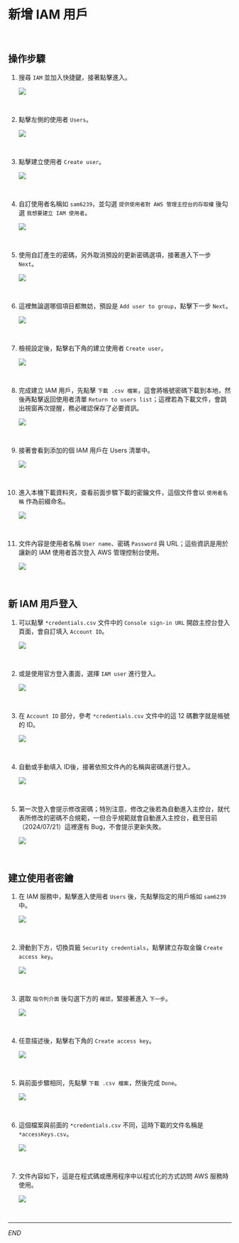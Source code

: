# 新增 IAM 用戶

<br>

## 操作步驟

1. 搜尋 `IAM` 並加入快捷鍵，接著點擊進入。

    ![](images/img_15.png)

<br>

2. 點擊左側的使用者 `Users`。

    ![](images/img_16.png)

<br>

3. 點擊建立使用者 `Create user`。

    ![](images/img_17.png)

<br>

4. 自訂使用者名稱如 `sam6239`，並勾選 `提供使用者對 AWS 管理主控台的存取權` 後勾選 `我想要建立 IAM 使用者`。

    ![](images/img_18.png)

<br>

5. 使用自訂產生的密碼，另外取消預設的更新密碼選項，接著進入下一步 `Next`。

    ![](images/img_19.png)

<br>

6. 這裡無論選哪個項目都無妨，預設是 `Add user to group`，點擊下一步 `Next`。

    ![](images/img_20.png)

<br>

7. 檢視設定後，點擊右下角的建立使用者 `Create user`。

    ![](images/img_21.png)

<br>

8. 完成建立 IAM 用戶，先點擊 `下載 .csv 檔案`，這會將帳號密碼下載到本地，然後再點擊返回使用者清單 `Return to users list`；這裡若為下載文件，會跳出視窗再次提醒，務必確認保存了必要資訊。

    ![](images/img_22.png)

<br>

9. 接著會看到添加的個 IAM 用戶在 Users 清單中。

    ![](images/img_23.png)

<br>

10. 進入本機下載資料夾，查看前面步驟下載的密鑰文件，這個文件會以 `使用者名稱` 作為前綴命名。

    ![](images/img_24.png)

<br>

11. 文件內容是使用者名稱 `User name`、密碼 `Password` 與 URL；這些資訊是用於讓新的 IAM 使用者首次登入 AWS 管理控制台使用。

    ![](images/img_25.png)

<br>

## 新 IAM 用戶登入

1. 可以點擊 `*credentials.csv` 文件中的 `Console sign-in URL` 開啟主控台登入頁面，會自訂填入 `Account ID`。

    ![](images/img_14.png)

<br>

2. 或是使用官方登入畫面，選擇 `IAM user` 進行登入。

    ![](images/img_56.png)

<br>

3. 在 `Account ID` 部分，參考 `*credentials.csv` 文件中的這 12 碼數字就是帳號的 ID。

    ![](images/img_53.png)

<br>

4. 自動或手動填入 ID後，接著依照文件內的名稱與密碼進行登入。

    ![](images/img_54.png)

<br>

5. 第一次登入會提示修改密碼；特別注意，修改之後若為自動進入主控台，就代表所修改的密碼不合規範，一但合乎規範就會自動進入主控台，截至目前（2024/07/21）這裡還有 Bug，不會提示更新失敗。

    ![](images/img_55.png)

<br>

## 建立使用者密鑰

1. 在 IAM 服務中，點擊進入使用者 `Users` 後，先點擊指定的用戶帳如 `sam6239` 中。

    ![](images/img_57.png)

<br>

2. 滑動到下方，切換頁籤 `Security credentials`，點擊建立存取金鑰 `Create access key`。

    ![](images/img_26.png)

<br>

3. 選取 `指令列介面` 後勾選下方的 `確認`，緊接著進入 `下一步`。

    ![](images/img_27.png)

<br>

4. 任意描述後，點擊右下角的 `Create access key`。

    ![](images/img_28.png)

<br>

5. 與前面步驟相同，先點擊 `下載 .csv 檔案`，然後完成 `Done`。

    ![](images/img_29.png)

<br>

6. 這個檔案與前面的 `*credentials.csv` 不同，這時下載的文件名稱是 `*accessKeys.csv`。

    ![](images/img_30.png)

<br>

7. 文件內容如下，這是在程式碼或應用程序中以程式化的方式訪問 AWS 服務時使用。

    ![](images/img_58.png)

<br>

___

_END_